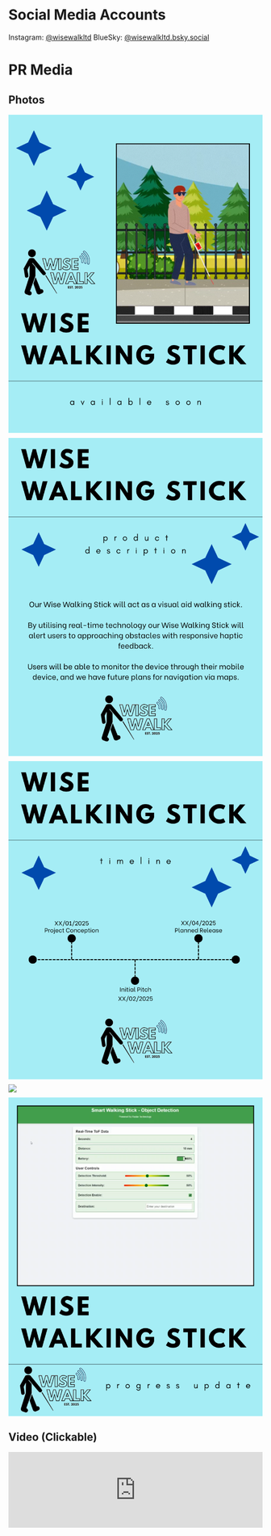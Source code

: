 # Social Media Accounts
Instagram: [@wisewalkltd](https://www.instagram.com/wisewalkltd/?igsh=NWcyZjd4endsZ3E3#)
BlueSky: [@wisewalkltd.bsky.social](https://bsky.app/profile/did:plc:tpbgblyr65ur2melblc5aokd)

# PR Media


## Photos
<div style="display: flex; flex-wrap: wrap; gap: 10px;">
  <img src="1.png" width="300" style="flex: 1 1 45%;" />
  <img src="2.png" width="300" style="flex: 1 1 45%;" />
  <img src="3.png" width="300" style="flex: 1 1 45%;" />
  <img src="STICK_3.png" width="300" style="flex: 1 1 45%;" />
  <img src="The_Product.png" width="300" style="flex: 1 1 45%;" />
</div>

## Video (Clickable)

<a href="https://youtube.com/shorts/KGUc61me2IE" target="_blank">
  <iframe width="100%" height="auto" src="https://www.youtube.com/embed/KGUc61me2IE" frameborder="0" allow="accelerometer; autoplay; clipboard-write; encrypted-media; gyroscope; picture-in-picture" allowfullscreen></iframe>
</a>